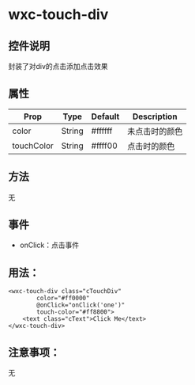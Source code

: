 # wxc-touch-div
## 控件说明
封装了对div的点击添加点击效果

## 属性
| Prop | Type | Default | Description |
| --- | --- | --- | --- |
| color | String | #ffffff | 未点击时的颜色 |
| touchColor | String | #ffff00 | 点击时的颜色 |


## 方法
无

## 事件
* onClick：点击事件


## 用法：

```vue
<wxc-touch-div class="cTouchDiv"
        color="#ff0000"
        @onClick="onClick('one')"
        touch-color="#ff8800">
    <text class="cText">Click Me</text>
</wxc-touch-div>
```

## 注意事项：
无


